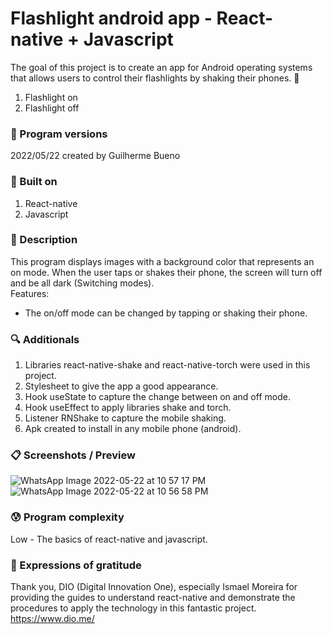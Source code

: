 # Flashlight android app - React-native + Javascript

The goal of this project is to create an app for Android operating systems that allows users to control their flashlights by shaking their phones. 🎯<br>
1. Flashlight on
2. Flashlight off

### 💾 Program versions

2022/05/22 created by Guilherme Bueno <br>

### 🔨 Built on

1. React-native
2. Javascript

### 📃 Description

This program displays images with a background color that represents an on mode. When the user taps or shakes their phone, the screen will turn off and be all dark (Switching modes). <br>
Features:
- The on/off mode can be changed by tapping or shaking their phone.

### 🔍 Additionals

1. Libraries react-native-shake and react-native-torch were used in this project.
2. Stylesheet to give the app a good appearance.
3. Hook useState to capture the change between on and off mode.
4. Hook useEffect to apply libraries shake and torch.
5. Listener RNShake to capture the mobile shaking.
6. Apk created to install in any mobile phone (android).


### 📋 Screenshots / Preview

![WhatsApp Image 2022-05-22 at 10 57 17 PM](https://user-images.githubusercontent.com/101655079/169736564-aee00cbc-ef70-4e10-bcc1-8c003f52deff.jpeg)
![WhatsApp Image 2022-05-22 at 10 56 58 PM](https://user-images.githubusercontent.com/101655079/169736580-40d5f1ec-95ff-4d69-89a9-bf7869f3bce4.jpeg)


### 😰 Program complexity

Low - The basics of react-native and javascript.

### 🎁 Expressions of gratitude

Thank you, DIO (Digital Innovation One), especially Ismael Moreira for providing the guides to understand react-native and demonstrate the procedures to apply the technology in this fantastic project. <br> https://www.dio.me/

